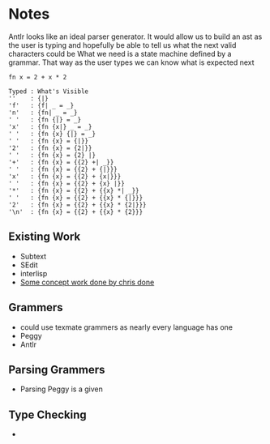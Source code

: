 # Notes
Antlr looks like an ideal parser generator.
It would allow us to build an ast as the user is typing and hopefully be able to tell us what the next valid characters could be
What we need is a state machine defined by a grammar. That way as the user types we can know what is expected next
```
fn x = 2 + x * 2

Typed : What's Visible
''    : {|}
'f'   : {f| _ = _}
'n'   : {fn| _ = _}
' '   : {fn {|} = _}
'x'   : {fn {x|} _ = _}
' '   : {fn {x} {|} = _}
' '   : {fn {x} = {|}}
'2'   : {fn {x} = {2|}}
' '   : {fn {x} = {2} |}
'+'   : {fn {x} = {{2} +| _}}
' '   : {fn {x} = {{2} + {|}}}
'x'   : {fn {x} = {{2} + {x|}}}
' '   : {fn {x} = {{2} + {x} |}}
'*'   : {fn {x} = {{2} + {{x} *| _}}
' '   : {fn {x} = {{2} + {{x} * {|}}}
'2'   : {fn {x} = {{2} + {{x} * {2|}}}
'\n'  : {fn {x} = {{2} + {{x} * {2}}}
```

## Existing Work
- Subtext
- SEdit
- interlisp
- [Some concept work done by chris done](https://www.youtube.com/watch?v=v2ypDcUM06U)

## Grammers
- could use texmate grammers as nearly every language has one
- Peggy
- Antlr

## Parsing Grammers
- Parsing Peggy is a given

## Type Checking
- 
